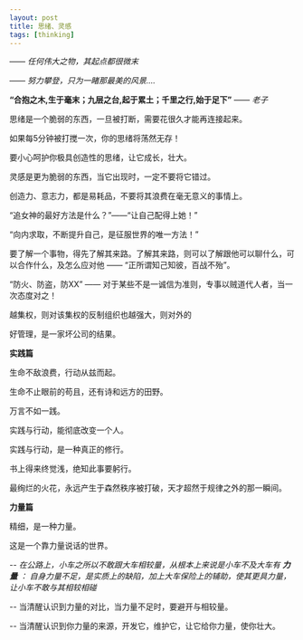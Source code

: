 ```yaml
---
layout: post
title: 思绪、灵感
tags: [thinking]
---
```


—— *任何伟大之物，其起点都很微末*

—— *努力攀登，只为一睹那最美的风景....*
		
**“合抱之木,生于毫末；九层之台,起于累土；千里之行,始于足下”** —— *老子*

  思绪是一个脆弱的东西，一旦被打断，需要花很久才能再连接起来。
    
  如果每5分钟被打搅一次，你的思绪将荡然无存！
    
  要小心呵护你极具创造性的思绪，让它成长，壮大。
    
  灵感是更为脆弱的东西，当它出现时，一定不要将它错过。
  
  创造力、意志力，都是易耗品，不要将其浪费在毫无意义的事情上。
  
  “追女神的最好方法是什么？”——“让自己配得上她！”
  
  “向内求取，不断提升自己，是征服世界的唯一方法！”
  
  要了解一个事物，得先了解其来路。了解其来路，则可以了解跟他可以聊什么，可以合作什么，及怎么应对他 —— “正所谓知己知彼，百战不殆”。
  
  “防火、防盗，防XX” —— 对于某些不是一诚信为准则，专事以贼道代人者，当一次态度对之！
  
  越集权，则对该集权的反制组织也越强大，则对外的
  
  好管理，是一家坏公司的结果。
    
**实践篇**
    
  生命不敌浪费，行动从兹而起。
    
  生命不止眼前的苟且，还有诗和远方的田野。
    
  万言不如一践。
    
  实践与行动，能彻底改变一个人。
    
  实践与行动，是一种真正的修行。
    
  书上得来终觉浅，绝知此事要躬行。
  
  最绚烂的火花，永远产生于森然秩序被打破，天才超然于规律之外的那一瞬间。

**力量篇**

  精细，是一种力量。
    
  这是一个靠力量说话的世界。
  
   --  *在公路上，小车之所以不敢跟大车相较量，从根本上来说是小车不及大车有 **力量** ： 自身力量不足，是实质上的缺陷，加上大车保险上的辅助，使其更具力量，让小车不敢与其相较相碰*
    
   --  当清醒认识到力量的对比，当力量不足时，要避开与相较量。
    
   --  当清醒认识到你力量的来源，开发它，维护它，让它给你力量，使你壮大。